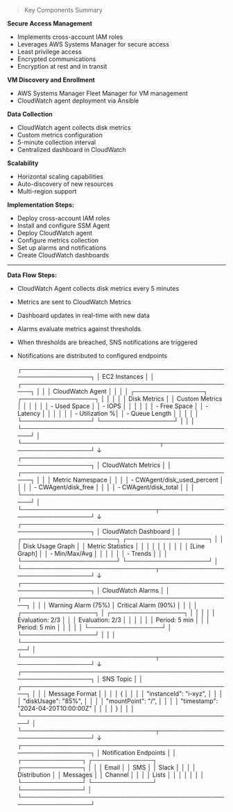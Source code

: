 > Key Components Summary

**Secure Access Management**
- Implements cross-account IAM roles
- Leverages AWS Systems Manager for secure access
- Least privilege access
- Encrypted communications
- Encryption at rest and in transit

**VM Discovery and Enrollment**
- AWS Systems Manager Fleet Manager for VM management
- CloudWatch agent deployment via Ansible

**Data Collection**
- CloudWatch agent collects disk metrics
- Custom metrics configuration
- 5-minute collection interval
- Centralized dashboard in CloudWatch

**Scalability**
- Horizontal scaling capabilities
- Auto-discovery of new resources
- Multi-region support
  
**Implementation Steps:**
- Deploy cross-account IAM roles
- Install and configure SSM Agent
- Deploy CloudWatch agent
- Configure metrics collection
- Set up alarms and notifications
- Create CloudWatch dashboards
- --------------------------------------------------------------------------------

**Data Flow Steps:**
- CloudWatch Agent collects disk metrics every 5 minutes
- Metrics are sent to CloudWatch Metrics
- Dashboard updates in real-time with new data
- Alarms evaluate metrics against thresholds
- When thresholds are breached, SNS notifications are triggered
- Notifications are distributed to configured endpoints

  ┌────────────────────────────────────────────────────────────────┐
│                      EC2 Instances                             │
│  ┌──────────────────────────────────────────────────┐         │
│  │               CloudWatch Agent                    │         │
│  │  ┌────────────────┐    ┌─────────────────┐      │         │
│  │  │ Disk Metrics   │    │  Custom Metrics  │      │         │
│  │  │ - Used Space   │    │  - IOPS         │      │         │
│  │  │ - Free Space   │    │  - Latency      │      │         │
│  │  │ - Utilization %│    │  - Queue Length │      │         │
│  │  └────────────────┘    └─────────────────┘      │         │
│  └──────────────────────────────────────────────────┘         │
└────────────────────────────────┬───────────────────────────────┘
                                 ↓
┌────────────────────────────────────────────────────────────────┐
│                     CloudWatch Metrics                         │
│  ┌──────────────────────────────────────────────────┐         │
│  │              Metric Namespace                     │         │
│  │  - CWAgent/disk_used_percent                     │         │
│  │  - CWAgent/disk_free                             │         │
│  │  - CWAgent/disk_total                            │         │
│  └──────────────────────────────────────────────────┘         │
└───────────────────────────────┬────────────────────────────────┘
                                ↓
┌────────────────────────────────────────────────────────────────┐
│                    CloudWatch Dashboard                        │
│  ┌──────────────────────┐    ┌───────────────────┐           │
│  │   Disk Usage Graph   │    │  Metric Statistics │           │
│  │                      │    │                    │           │
│  │    [Line Graph]      │    │  - Min/Max/Avg     │           │
│  │                      │    │  - Trends          │           │
│  └──────────────────────┘    └───────────────────┘           │
└───────────────────────────────┬────────────────────────────────┘
                                ↓
┌────────────────────────────────────────────────────────────────┐
│                    CloudWatch Alarms                           │
│  ┌─────────────────────────────────────────────────┐          │
│  │  Warning Alarm (75%)  │   Critical Alarm (90%)  │          │
│  │  ┌─────────────────┐ │   ┌─────────────────┐   │          │
│  │  │ Evaluation: 2/3 │ │   │ Evaluation: 2/3 │   │          │
│  │  │ Period: 5 min   │ │   │ Period: 5 min   │   │          │
│  │  └─────────────────┘ │   └─────────────────┘   │          │
│  └─────────────────────────────────────────────────┘          │
└───────────────────────────────┬────────────────────────────────┘
                                ↓
┌────────────────────────────────────────────────────────────────┐
│                         SNS Topic                              │
│  ┌─────────────────────────────────────────────────┐          │
│  │              Message Format                      │          │
│  │  {                                              │          │
│  │    "instanceId": "i-xyz",         │          │
│  │    "diskUsage": "85%",                          │          │
│  │    "mountPoint": "/",                           │          │
│  │    "timestamp": "2024-04-20T10:00:00Z"          │          │
│  │  }                                              │          │
│  └─────────────────────────────────────────────────┘          │
└───────────────────────────────┬────────────────────────────────┘
                                ↓
┌────────────────────────────────────────────────────────────────┐
│                    Notification Endpoints                       │
│  ┌──────────────┐    ┌──────────────┐    ┌──────────────┐     │
│  │    Email     │    │     SMS      │    │    Slack     │     │
│  │ Distribution │    │  Messages    │    │  Channel     │     │
│  │   Lists      │    │             │    │             │     │
│  └──────────────┘    └──────────────┘    └──────────────┘     │
└────────────────────────────────────────────────────────────────┘


